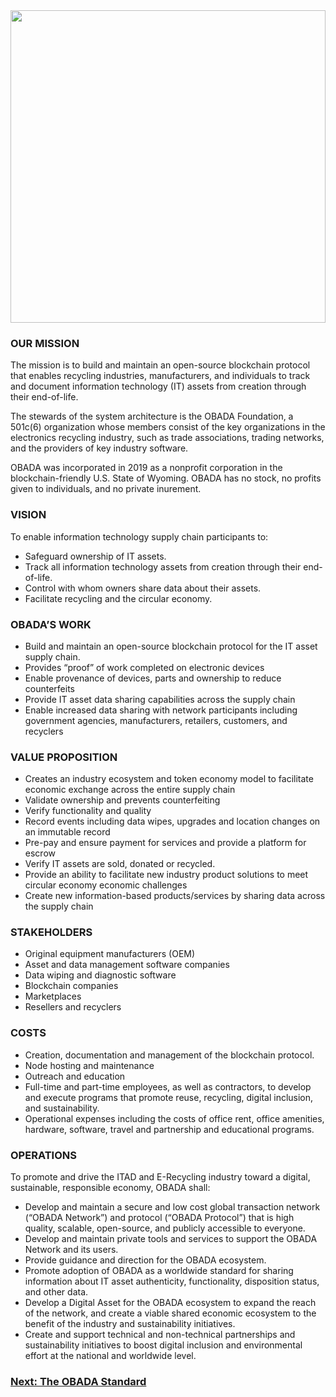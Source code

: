 <img src="https://user-images.githubusercontent.com/80361607/112529554-c628f980-8d7b-11eb-9adc-795ccfd82668.png" width="100%" height="500px">


### OUR MISSION
The mission is to build and maintain an open-source blockchain protocol that enables recycling industries, manufacturers, and individuals to track and document information technology (IT) assets from creation through their end-of-life.

The stewards of the system architecture is the OBADA Foundation, a 501c(6) organization whose members consist of the key organizations in the electronics recycling industry, such as trade associations, trading networks, and the providers of key industry software.

OBADA was incorporated in 2019 as a nonprofit corporation in the blockchain-friendly U.S. State of Wyoming. OBADA has no stock, no profits given to individuals, and no private inurement.

### VISION
To enable information technology supply chain participants to:
* Safeguard ownership of IT assets.
* Track all information technology assets from creation through their end-of-life.
* Control with whom owners share data about their assets.
* Facilitate recycling and the circular economy.

### OBADA’S WORK
* Build and maintain an open-source blockchain protocol for the IT asset supply chain.
* Provides “proof” of work completed on electronic devices
* Enable provenance of devices, parts and ownership to reduce counterfeits
* Provide IT asset data sharing capabilities across the supply chain
* Enable increased data sharing with network participants including government agencies, manufacturers, retailers, customers, and recyclers

### VALUE PROPOSITION
* Creates an industry ecosystem and token economy model to facilitate economic exchange across the entire supply chain
* Validate ownership and prevents counterfeiting
* Verify functionality and quality
* Record events including data wipes, upgrades and location changes on an immutable record
* Pre-pay and ensure payment for services and provide a platform for escrow
* Verify IT assets are sold, donated or recycled.
* Provide an ability to facilitate new industry product solutions to meet circular economy economic challenges
* Create new information-based products/services by sharing data across the supply chain

### STAKEHOLDERS
* Original equipment manufacturers (OEM)
* Asset and data management software companies
* Data wiping and diagnostic software
* Blockchain companies
* Marketplaces
* Resellers and recyclers

### COSTS
* Creation, documentation and management of the blockchain protocol.
* Node hosting and maintenance
* Outreach and education
* Full-time and part-time employees, as well as contractors, to develop and execute programs that promote reuse, recycling, digital inclusion, and sustainability. 
* Operational expenses including the costs of office rent, office amenities, hardware, software, travel and partnership and educational programs.

### OPERATIONS
To promote and drive the ITAD and E-Recycling industry toward a digital, sustainable, responsible economy, OBADA shall:
* Develop and maintain a secure and low cost global transaction network (“OBADA Network”) and protocol (“OBADA Protocol”) that is high quality, scalable, open-source, and publicly accessible to everyone.
* Develop and maintain private tools and services to support the OBADA Network and its users.
* Provide guidance and direction for the OBADA ecosystem.
* Promote adoption of OBADA as a worldwide standard for sharing information about IT asset authenticity, functionality, disposition status, and other data.
* Develop a Digital Asset for the OBADA ecosystem to expand the reach of the network, and create a viable shared economic ecosystem to the benefit of the industry and sustainability initiatives.
* Create and support technical and non-technical partnerships and sustainability initiatives to boost digital inclusion and environmental effort at the national and worldwide level.


### [Next: The OBADA Standard](/standard)
